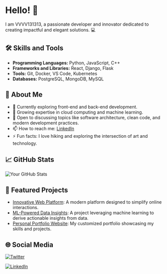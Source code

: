 # Hello! 👋

I am VVVV131313, a passionate developer and innovator dedicated to creating impactful and elegant solutions. 💻

## 🛠️ Skills and Tools

- **Programming Languages:** Python, JavaScript, C++
- **Frameworks and Libraries:** React, Django, Flask
- **Tools:** Git, Docker, VS Code, Kubernetes
- **Databases:** PostgreSQL, MongoDB, MySQL

## 🌟 About Me

- 🔭 Currently exploring front-end and back-end development.
- 🌱 Growing expertise in cloud computing and machine learning.
- 💬 Open to discussing topics like software architecture, clean code, and modern development practices.
- 📫 How to reach me: [LinkedIn](https://www.linkedin.com/in/%D0%B2%D1%96%D0%BA%D1%82%D0%BE%D1%80%D1%96%D1%8F-%D0%B2%D0%BE%D0%BB%D0%B8%D0%BD%D0%B5%D1%86%D1%8C-bb4864298/)
- ⚡ Fun facts: I love hiking and exploring the intersection of art and technology.

## 📈 GitHub Stats

![Your GitHub Stats](https://github-readme-stats.vercel.app/api?username=VVVV131313&show_icons=true&theme=radical)

## 📂 Featured Projects

- [Innovative Web Platform](#): A modern platform designed to simplify online interactions.
- [ML-Powered Data Insights](#): A project leveraging machine learning to derive actionable insights from data.
- [Personal Portfolio Website](#): My customized portfolio showcasing my skills and projects.

## 🌐 Social Media

[![Twitter](https://img.shields.io/badge/Twitter-blue?style=for-the-badge&logo=twitter&logoColor=white)](https://x.com/vvvlnts)

[![LinkedIn](https://img.shields.io/badge/LinkedIn-blue?style=for-the-badge&logo=linkedin&logoColor=white)](https://www.linkedin.com/in/%D0%B2%D1%96%D0%BA%D1%82%D0%BE%D1%80%D1%96%D1%8F-%D0%B2%D0%BE%D0%BB%D0%B8%D0%BD%D0%B5%D1%86%D1%8C-bb4864298/)
